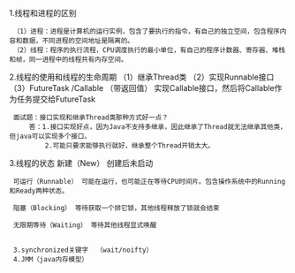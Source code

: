 1.线程和进程的区别

     （1）进程：进程是计算机的运行实例，包含了要执行的指令，有自己的独立空间，包含程序内容和数据，不同进程的空间地址是隔离的。
	 （2）线程：程序的执行流程，CPU调度执行的最小单位，有自己的程序计数器、寄存器、堆栈和帧，同一进程中的线程共有内存空间。


2.线程的使用和线程的生命周期
     （1）继承Thread类
	 （2）实现Runnable接口
	 （3）FutureTask /Callable （带返回值） 实现Callable接口，然后将Callable作为任务提交给FutureTask
	 
	 面试题：接口实现和继承Thread类那种方式好一点？
	     答：1.接口实现好点，因为Java不支持多继承，因此继承了Thread就无法继承其他类，但java可以实现多个接口。
		     2.可能只要求能够执行就好，继承整个Thread开销太大。
		  
3.线程的状态
     新建（New） 创建后未启动
	 
	 可运行（Runnable） 可能在运行，也可能正在等待CPU时间片。包含操作系统中的Running和Ready两种状态。
	 
	 阻塞（Blocking） 等待获取一个排它锁，其他线程释放了锁就会结束 
	 
	 无限期等待（Waiting） 等待其他线程显式唤醒
	 
	 
     3.synchronized关键字  （wait/noifty）
	 4.JMM（java内存模型）
